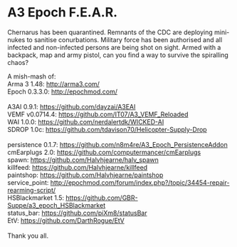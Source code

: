 A3 Epoch F.E.A.R.
=================

Chernarus has been quarantined.  Remnants of the CDC are deploying mini-nukes to sanitise conurbations.  Military force has been authorised and all infected and non-infected persons are being shot on sight.  Armed with a backpack, map and army pistol, can you find a way to survive the spiralling chaos?

A mish-mash of:
<br/>
Arma 3 1.48: http://arma3.com/
<br/>
Epoch 0.3.3.0: http://epochmod.com/
<br/>
<br/>
A3AI 0.9.1: https://github.com/dayzai/A3EAI
<br/>
VEMF v0.0714.4: https://github.com/IT07/A3_VEMF_Reloaded
<br/>
WAI 1.0.0: https://github.com/nerdalertdk/WICKED-AI
<br/>
SDROP 1.0c: https://github.com/tdavison70/Helicopter-Supply-Drop
<br/>
<br/>
persistence 0.1.7: https://github.com/n8m4re/A3_Epoch_PersistenceAddon
<br/>
cmEarplugs 2.0: https://github.com/computermancer/cmEarplugs
<br/>
spawn: https://github.com/Halvhjearne/halv_spawn
<br/>
killfeed: https://github.com/Halvhjearne/killfeed
<br/>
paintshop: https://github.com/Halvhjearne/paintshop
<br/>
service_point: http://epochmod.com/forum/index.php?/topic/34454-repair-rearming-script/
<br/>
HSBlackmarket 1.5: https://github.com/GBR-Suppe/a3_epoch_HSBlackmarket
<br/>
status_bar: https://github.com/piXm8/statusBar
<br/>
EtV: https://github.com/DarthRogue/EtV
<br/>
<br/>
Thank you all.
